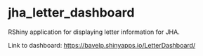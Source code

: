 # jha_letter_dashboard
RShiny application for displaying letter information for JHA.

Link to dashboard: https://bavelp.shinyapps.io/LetterDashboard/
